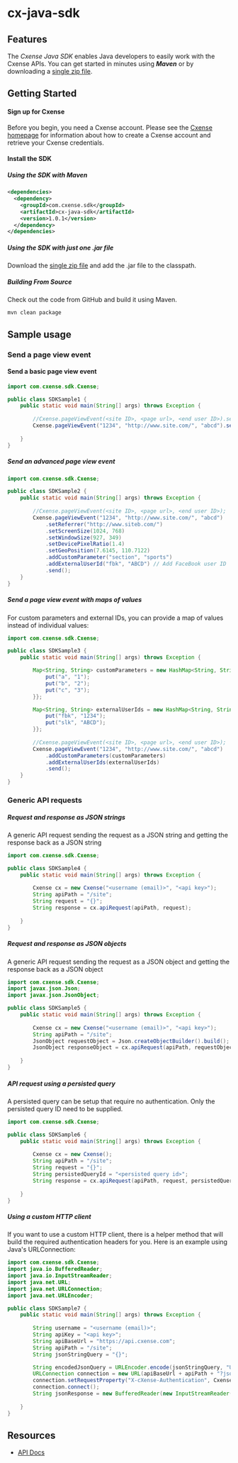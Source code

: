 # cx-java-sdk

## Features

The *Cxense Java SDK* enables Java developers to easily work with the Cxense APIs. You can get
started in minutes using ***Maven*** or by downloading a [single zip file][install-jar].

## Getting Started

#### Sign up for Cxense ####

Before you begin, you need a Cxense account. Please see the [Cxense homepage][homepage] for information
about how to create a Cxense account and retrieve your Cxense credentials.

#### Install the SDK ####

##### Using the SDK with Maven #####

```xml
<dependencies>
  <dependency>
    <groupId>com.cxense.sdk</groupId>
    <artifactId>cx-java-sdk</artifactId>
    <version>1.0.1</version>
  </dependency>
</dependencies>
```
##### Using the SDK with just one .jar file #####

Download the [single zip file][install-jar] and add the .jar file to the classpath. 

##### Building From Source

Check out the code from GitHub and build it using Maven.

```
mvn clean package
```

## Sample usage

### Send a page view event

#### Send a basic page view event

```java
import com.cxense.sdk.Cxense;

public class SDKSample1 {
    public static void main(String[] args) throws Exception {
        
        //Cxense.pageViewEvent(<site ID>, <page url>, <end user ID>).send();
        Cxense.pageViewEvent("1234", "http://www.site.com/", "abcd").send();
        
    }
}
```

##### Send an advanced page view event

```java
import com.cxense.sdk.Cxense;

public class SDKSample2 {
    public static void main(String[] args) throws Exception {
        
        //Cxense.pageViewEvent(<site ID>, <page url>, <end user ID>);
        Cxense.pageViewEvent("1234", "http://www.site.com/", "abcd")
            .setReferrer("http://www.siteb.com/")
            .setScreenSize(1024, 768)
            .setWindowSize(927, 349)
            .setDevicePixelRatio(1.4)
            .setGeoPosition(7.6145, 110.7122)
            .addCustomParameter("section", "sports")
            .addExternalUserId("fbk", "ABCD") // Add FaceBook user ID
            .send();
    }
}
```

##### Send a page view event with maps of values

For custom parameters and external IDs, you can provide a map of values instead of individual values:

```java
import com.cxense.sdk.Cxense;

public class SDKSample3 {
    public static void main(String[] args) throws Exception {

        Map<String, String> customParameters = new HashMap<String, String>() {{
            put("a", "1");
            put("b", "2");
            put("c", "3");
        }};

        Map<String, String> externalUserIds = new HashMap<String, String>() {{
            put("fbk", "1234");
            put("slk", "ABCD");
        }};
        
        //Cxense.pageViewEvent(<site ID>, <page url>, <end user ID>);
        Cxense.pageViewEvent("1234", "http://www.site.com/", "abcd")
            .addCustomParameters(customParameters)
            .addExternalUserIds(externalUserIds)
            .send();
    }
}
```

### Generic API requests

##### Request and response as JSON strings

A generic API request sending the request as a JSON string and getting the response back as a JSON string 

```java
import com.cxense.sdk.Cxense;

public class SDKSample4 {
    public static void main(String[] args) throws Exception {
        
        Cxense cx = new Cxense("<username (email)>", "<api key>");
        String apiPath = "/site";
        String request = "{}";
        String response = cx.apiRequest(apiPath, request);
        
    }
}
```

##### Request and response as JSON objects

A generic API request sending the request as a JSON object and getting the response back as a JSON object 

```java
import com.cxense.sdk.Cxense;
import javax.json.Json;
import javax.json.JsonObject;

public class SDKSample5 {
    public static void main(String[] args) throws Exception {
        
        Cxense cx = new Cxense("<username (email)>", "<api key>");
        String apiPath = "/site";
        JsonObject requestObject = Json.createObjectBuilder().build();
        JsonObject responseObject = cx.apiRequest(apiPath, requestObject);
        
    }
}
```

##### API request using a persisted query

A persisted query can be setup that require no authentication. Only the persisted query ID need to be supplied. 

```java
import com.cxense.sdk.Cxense;

public class SDKSample6 {
    public static void main(String[] args) throws Exception {
        
        Cxense cx = new Cxense();
        String apiPath = "/site";
        String request = "{}";
        String persistedQueryId = "<persisted query id>";
        String response = cx.apiRequest(apiPath, request, persistedQueryId);
        
    }
}
```


##### Using a custom HTTP client

If you want to use a custom HTTP client, there is a helper method that will build the required authentication headers for you.
Here is an example using Java's URLConnection:

```java
import com.cxense.sdk.Cxense;
import java.io.BufferedReader;
import java.io.InputStreamReader;
import java.net.URL;
import java.net.URLConnection;
import java.net.URLEncoder;

public class SDKSample7 {
    public static void main(String[] args) throws Exception {
        
        String username = "<username (email)>";
        String apiKey = "<api key>";
        String apiBaseUrl = "https://api.cxense.com";
        String apiPath = "/site";
        String jsonStringQuery = "{}";

        String encodedJsonQuery = URLEncoder.encode(jsonStringQuery, "UTF-8");
        URLConnection connection = new URL(apiBaseUrl + apiPath + "?json=" + encodedJsonQuery).openConnection();
        connection.setRequestProperty("X-cXense-Authentication", Cxense.getHttpAuthenticationHeader(username, apiKey));
        connection.connect();
        String jsonResponse = new BufferedReader(new InputStreamReader(connection.getInputStream())).readLine();
        
    }
}
```


## Resources

* [API Docs][docs-api]




[homepage]: https://www.cxense.com/
[docs-api]: https://wiki.cxense.com/display/cust/Home
[install-jar]: http://sdk.cxense.com/cx-java-sdk-1.0.1.zip
[cx-java-sdk-bom]: https://github.com/cxense/cx-java-sdk/tree/master/cx-java-sdk-bom

